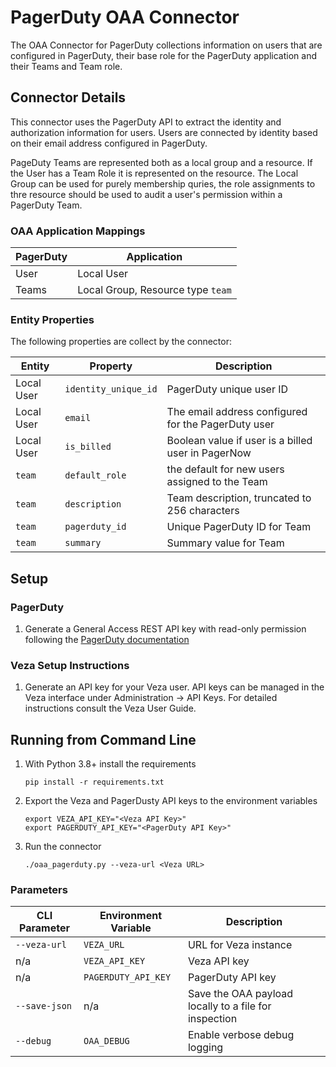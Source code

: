 # PagerDuty OAA Connector

The OAA Connector for PagerDuty collections information on users that are configured in PagerDuty, their base role
for the PagerDuty application and their Teams and Team role.

## Connector Details

This connector uses the PagerDuty API to extract the identity and authorization information for users. Users are
connected by identity based on their email address configured in PagerDuty.

PageDuty Teams are represented both as a local group and a resource. If the User has a Team Role it is represented on
the resource. The Local Group can be used for purely membership quries, the role assignments to thre resource should be
used to audit a user's permission within a PagerDuty Team.

### OAA Application Mappings
| PagerDuty | Application                       |
| --------- | --------------------------------- |
| User      | Local User                        |
| Teams     | Local Group, Resource type `team` |

### Entity Properties
The following properties are collect by the connector:

| Entity     | Property             | Description                                         |
| ---------- | -------------------- | --------------------------------------------------- |
| Local User | `identity_unique_id` | PagerDuty unique user ID                            |
| Local User | `email`              | The email address configured for the PagerDuty user |
| Local User | `is_billed`          | Boolean value if user is a billed user in PagerNow  |
| `team`     | `default_role`       | the default for new users assigned to the Team      |
| `team`     | `description`        | Team description, truncated to 256 characters       |
| `team`     | `pagerduty_id`       | Unique PagerDuty ID for Team                        |
| `team`     | `summary`            | Summary value for Team                              |


## Setup
### PagerDuty
1. Generate a General Access REST API key with read-only permission following the [PagerDuty documentation](https://support.pagerduty.com/docs/api-access-keys#section-generate-a-general-access-rest-api-key)

### Veza Setup Instructions
1. Generate an API key for your Veza user. API keys can be managed in the Veza interface under Administration -> API Keys. For detailed instructions consult the Veza User Guide.

## Running from Command Line
1. With Python 3.8+ install the requirements

    ```shell
    pip install -r requirements.txt
    ```

2. Export the Veza and PagerDusty API keys to the environment variables
    ```shell
    export VEZA_API_KEY="<Veza API Key>"
    export PAGERDUTY_API_KEY="<PagerDuty API Key>"
    ```

3. Run the connector

    ```shell
    ./oaa_pagerduty.py --veza-url <Veza URL>
    ```

### Parameters
| CLI Parameter | Environment Variable | Description                                           |
| ------------- | -------------------- | ----------------------------------------------------- |
| `--veza-url`  | `VEZA_URL`           | URL for Veza instance                                 |
| n/a           | `VEZA_API_KEY`       | Veza API key                                          |
| n/a           | `PAGERDUTY_API_KEY`  | PagerDuty API key                                     |
| `--save-json` | n/a                  | Save the OAA payload locally to a file for inspection |
| `--debug`     | `OAA_DEBUG`          | Enable verbose debug logging                          |
